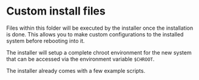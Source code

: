 # Custom install files

Files within this folder will be executed by the installer once the installation is done. This allows you to make custom configurations to the installed system before rebooting into it. 

The installer will setup a complete chroot environment for the new system that can be accessed via the environment variable `$CHROOT`. 

The installer already comes with a few example scripts. 
